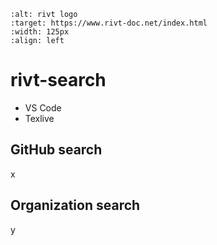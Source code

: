 
```{image} _static/img/search01.png
:alt: rivt logo
:target: https://www.rivt-doc.net/index.html
:width: 125px
:align: left
```

# **rivt-search**

- VS Code
- Texlive 


## GitHub search

x


## Organization search

y

